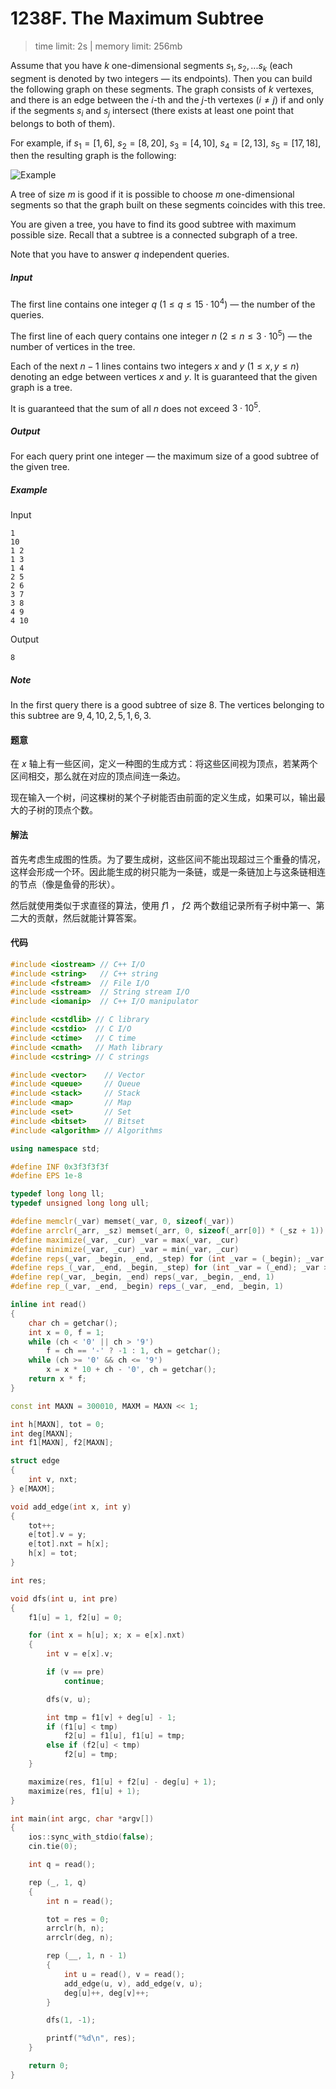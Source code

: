 # 1238F. The Maximum Subtree

> time limit: 2s | memory limit: 256mb

Assume that you have $k$ one-dimensional segments $s_1, s_2, ...s_k$ (each segment is denoted by two integers — its endpoints). Then you can build the following graph on these segments. The graph consists of $k$ vertexes, and there is an edge between the $i$-th and the $j$-th vertexes ($i \neq j$) if and only if the segments $s_i$ and $s_j$ intersect (there exists at least one point that belongs to both of them).

For example, if $s_1 = [1, 6]$, $s_2 = [8, 20]$, $s_3 = [4, 10]$, $s_4 = [2, 13]$, $s_5 = [17, 18]$, then the resulting graph is the following:

![Example](/assets/1238F.png)

A tree of size $m$ is good if it is possible to choose $m$ one-dimensional segments so that the graph built on these segments coincides with this tree.

You are given a tree, you have to find its good subtree with maximum possible size. Recall that a subtree is a connected subgraph of a tree.

Note that you have to answer $q$ independent queries.

##### Input

The first line contains one integer $q$ ($1 \leq q \leq 15 \cdot 10^4$) — the number of the queries.

The first line of each query contains one integer $n$ ($2 \leq n \leq 3 \cdot 10^5$) — the number of vertices in the tree.

Each of the next $n - 1$ lines contains two integers $x$ and $y$ ($1 \leq x, y \leq n$) denoting an edge between vertices $x$ and $y$. It is guaranteed that the given graph is a tree.

It is guaranteed that the sum of all $n$ does not exceed $3 \cdot 10^5$.

##### Output

For each query print one integer — the maximum size of a good subtree of the given tree.

##### Example

Input
```text
1
10
1 2
1 3
1 4
2 5
2 6
3 7
3 8
4 9
4 10
```
Output
```text
8
```

##### Note

In the first query there is a good subtree of size $8$. The vertices belonging to this subtree are $9, 4, 10, 2, 5, 1, 6, 3$.

#### 题意

在 $x$ 轴上有一些区间，定义一种图的生成方式：将这些区间视为顶点，若某两个区间相交，那么就在对应的顶点间连一条边。

现在输入一个树，问这棵树的某个子树能否由前面的定义生成，如果可以，输出最大的子树的顶点个数。

#### 解法

首先考虑生成图的性质。为了要生成树，这些区间不能出现超过三个重叠的情况，这样会形成一个环。因此能生成的树只能为一条链，或是一条链加上与这条链相连的节点（像是鱼骨的形状）。

然后就使用类似于求直径的算法，使用 $f1$ ， $f2$ 两个数组记录所有子树中第一、第二大的贡献，然后就能计算答案。

#### 代码

```cpp
#include <iostream> // C++ I/O
#include <string>   // C++ string
#include <fstream>  // File I/O
#include <sstream>  // String stream I/O
#include <iomanip>  // C++ I/O manipulator

#include <cstdlib> // C library
#include <cstdio>  // C I/O
#include <ctime>   // C time
#include <cmath>   // Math library
#include <cstring> // C strings

#include <vector>    // Vector
#include <queue>     // Queue
#include <stack>     // Stack
#include <map>       // Map
#include <set>       // Set
#include <bitset>    // Bitset
#include <algorithm> // Algorithms

using namespace std;

#define INF 0x3f3f3f3f
#define EPS 1e-8

typedef long long ll;
typedef unsigned long long ull;

#define memclr(_var) memset(_var, 0, sizeof(_var))
#define arrclr(_arr, _sz) memset(_arr, 0, sizeof(_arr[0]) * (_sz + 1))
#define maximize(_var, _cur) _var = max(_var, _cur)
#define minimize(_var, _cur) _var = min(_var, _cur)
#define reps(_var, _begin, _end, _step) for (int _var = (_begin); _var <= (_end); _var += (_step))
#define reps_(_var, _end, _begin, _step) for (int _var = (_end); _var >= (_begin); _var -= (_step))
#define rep(_var, _begin, _end) reps(_var, _begin, _end, 1)
#define rep_(_var, _end, _begin) reps_(_var, _end, _begin, 1)

inline int read()
{
    char ch = getchar();
    int x = 0, f = 1;
    while (ch < '0' || ch > '9')
        f = ch == '-' ? -1 : 1, ch = getchar();
    while (ch >= '0' && ch <= '9')
        x = x * 10 + ch - '0', ch = getchar();
    return x * f;
}

const int MAXN = 300010, MAXM = MAXN << 1;

int h[MAXN], tot = 0;
int deg[MAXN];
int f1[MAXN], f2[MAXN];

struct edge
{
    int v, nxt;
} e[MAXM];

void add_edge(int x, int y)
{
    tot++;
    e[tot].v = y;
    e[tot].nxt = h[x];
    h[x] = tot;
}

int res;

void dfs(int u, int pre)
{
    f1[u] = 1, f2[u] = 0;

    for (int x = h[u]; x; x = e[x].nxt)
    {
        int v = e[x].v;

        if (v == pre)
            continue;

        dfs(v, u);

        int tmp = f1[v] + deg[u] - 1;
        if (f1[u] < tmp)
            f2[u] = f1[u], f1[u] = tmp;
        else if (f2[u] < tmp)
            f2[u] = tmp;
    }

    maximize(res, f1[u] + f2[u] - deg[u] + 1);
    maximize(res, f1[u] + 1);
}

int main(int argc, char *argv[])
{
    ios::sync_with_stdio(false);
    cin.tie(0);

    int q = read();

    rep (_, 1, q)
    {
        int n = read();

        tot = res = 0;
        arrclr(h, n);
        arrclr(deg, n);

        rep (__, 1, n - 1)
        {
            int u = read(), v = read();
            add_edge(u, v), add_edge(v, u);
            deg[u]++, deg[v]++;
        }

        dfs(1, -1);

        printf("%d\n", res);
    }

    return 0;
}
```